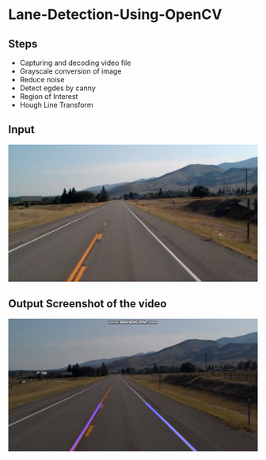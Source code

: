 # Lane-Detection-Using-OpenCV
## Steps
- Capturing and decoding video file
- Grayscale conversion of image
- Reduce noise
- Detect egdes by canny
- Region of Interest 
- Hough Line Transform
## Input
![alt text](test_image.jpg)
## Output Screenshot of the video
![alt text](vid.gif)
